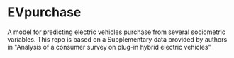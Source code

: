 # EVpurchase
A model for predicting electric vehicles purchase from several sociometric variables. This repo is based on a Supplementary data provided by authors in "Analysis of a consumer survey on plug-in hybrid electric vehicles" 
